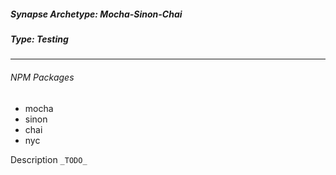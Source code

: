 <h5>Synapse Archetype: Mocha-Sinon-Chai</h2>
<h5>Type: Testing</h5>

---

<h6>NPM Packages</h6>

* mocha
* sinon
* chai
* nyc

Description ```_TODO_```
